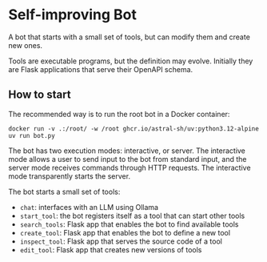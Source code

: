 # Self-improving Bot

A bot that starts with a small set of tools, but can modify them and create new ones.

Tools are executable programs, but the definition may evolve. Initially they are Flask applications that serve their
OpenAPI schema.

## How to start

The recommended way is to run the root bot in a Docker container:

    docker run -v .:/root/ -w /root ghcr.io/astral-sh/uv:python3.12-alpine uv run bot.py

The bot has two execution modes: interactive, or server. The interactive mode allows a user to send input to the bot
from standard input, and the server mode receives commands through HTTP requests. The interactive mode transparently
starts the server.

The bot starts a small set of tools:

- `chat`: interfaces with an LLM using Ollama
- `start_tool`: the bot registers itself as a tool that can start other tools
- `search_tools`: Flask app that enables the bot to find available tools
- `create_tool`: Flask app that enables the bot to define a new tool
- `inspect_tool`: Flask app that serves the source code of a tool
- `edit_tool`: Flask app that creates new versions of tools
